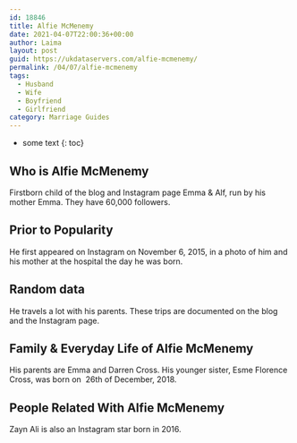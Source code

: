 ```yaml
---
id: 18846
title: Alfie McMenemy
date: 2021-04-07T22:00:36+00:00
author: Laima
layout: post
guid: https://ukdataservers.com/alfie-mcmenemy/
permalink: /04/07/alfie-mcmenemy
tags:
  - Husband
  - Wife
  - Boyfriend
  - Girlfriend
category: Marriage Guides
---
```


* some text
{: toc}


## Who is Alfie McMenemy
                  
                  
                  
Firstborn child of the blog and Instagram page Emma & Alf, run by his mother Emma. They have 60,000 followers. 
                  
              
            
              
            
                
                
                
## Prior to Popularity
                  
                  
                  
He first appeared on Instagram on November 6, 2015, in a photo of him and his mother at the hospital the day he was born. 
                  
              
            
              
            
                
                
                
## Random data
                  
                  
                  
He travels a lot with his parents. These trips are documented on the blog and the Instagram page. 
                  
              
            
              
            
                
                
                
## Family & Everyday Life of Alfie McMenemy
                  
                  
                  
His parents are Emma and Darren Cross. His younger sister, Esme Florence Cross, was born on  26th of December, 2018. 
                  
              
            
              
            
                
                
                
## People Related With Alfie McMenemy
                  
                  
                  
Zayn Ali is also an Instagram star born in 2016. 
                  
              
            
              
            
                
              
            
              
              
            
            
              
            
          
          
          